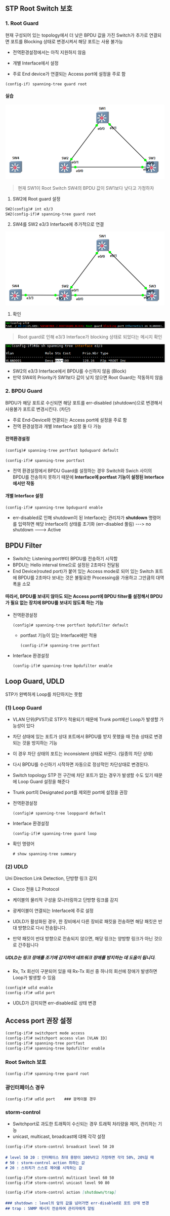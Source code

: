 STP Root Switch 보호
---

### 1. Root Guard

현재 구성되어 있는 topology에서 더 낮은 BPDU 값을 가진 Switch가 추가로 연결되면 포트를 Blocking 상태로 변경시켜서 해당 포트는 사용 불가능

- 전역환경설정에서는 아직 지원하지 않음

- 개별 Interface에서 설정
- 주로 End device가 연결되는 Access port에 설정을 주로 함

```
(config-if) spanning-tree guard root
```


#### 실습

![](images/2023-08-08-13-36-28.png)

> 현재 SW1이 Root Switch
> SW4의 BPDU 값이 SW1보다 낮다고 가정하자

1. SW2에 Root guard 설정   
  ```
  SW2(config)# int e3/3
  SW2(config-if)# spanning-tree guard root
  ```

2. SW4를 SW2 e3/3 Interface에 추가적으로 연결   

![](images/2023-08-08-13-38-22.png)   

1. 확인

![](images/2023-08-08-13-38-39.png)   
> Root guard로 인해 e3/3 Interface가 blocking 상태로 되었다는 메시지 확인   

  ![](images/2023-08-08-13-39-11.png)   
  * SW2의 e3/3 Interface에서 BPDU를 수신하지 않음 (Block)
  * 만약 SW4의 Priority가 SW1보다 값이 낮지 않으면 Root Guard는 작동하지 않음



### 2. BPDU Guard

BPDU가 해당 포트로 수신되면 해당 포트를 err-disabled (shutdown)으로 변경해서 사용불가 포트로 변경시킨다. (차단)

- 주로 End-Device와 연결되는 Access port에 설정을 주로 함
- 전역 환경설정과 개별 Interface 설정 둘 다 가능

#### 전역환경설정
```
(config)# spanning-tree portfast bpduguard default

(config-if)# spanning-tree portfast
```
- 전역 환경설정에서 BPDU Guard를 설정하는 경우 Switch와 Swich 사이의 BPDU를 전송하지 못하기 때문에 **Interface에 portfast 기능이 설정된 Interface에서만 작동**


#### 개별 Interface 설정
```
(config-if)# spanning-tree bpduguard enable
```

- err-disabled로 인해 shutdown이 된 Interface는 관리자가 **shutdown** 명령어를 입력하면 해당 Interface의 상태를 초기화 (err-disabled 풀림) ---> no shutdown ---> Active




BPDU Filter
---

- Switch는 Listening port부터 BPDU를 전송하기 시작함
- BPDU는 Hello interval time으로 설정된 2초마다 전달됨
- End Device(routed port)가 붙어 있는 Access mode로 되어 있는 Switch 포트에 BPDU를 2초마다 보내는 것은 불필요한 Processing을 가용하고 그만큼의 대역폭을 소모

#### 따라서, BPDU를 보내지 않아도 되는 Access port에 **BPDU filter**를 설정해서 BPDU가 필요 없는 장치에 BPDU를 보내지 않도록 하는 기능

- 전역환경설정
  ```
  (config)# spanning-tree portfast bpdufilter default
  ```
  - portfast 기능이 있는 Interface에만 적용
    ```
    (config-if)# spanning-tree portfast
    ```

- Interface 환경설정
  ```
  (config-if)# spanning-tree bpdufilter enable
  ```


Loop Guard, UDLD
---

STP가 완벽하게 Loop를 차단하지는 못함

### (1) Loop Guard   
- VLAN 단위(PVST)로 STP가 적용되기 때문에 Trunk port에선 Loop가 발생할 가능성이 있다

- 차단 상태에 있는 포트가 상대 포트에서 BPDU를 받지 못했을 때 전송 상태로 변경되는 것을 방지하는 기능
- 이 경우 차단 상태의 포트는 inconsistent 상태로 바뀐다. (일종의 차단 상태)
- 다시 BPDU를 수신하기 시작하면 자동으로 정상적인 차단상태로 변경된다.

- Switch topology STP 전 구간에 차단 포트가 없는 경우가 발생할 수도 있기 때문에 Loop Guard 설정을 해준다

- Trunk port의 Designated port를 제외한 port에 설정을 권장

- 전역환경설정
  ```
  (config)# spanning-tree loopguard default
  ```

- Interface 환경설정
  ```
  (config-if)# spanning-tree guard loop
  ```

- 확인 명령어
  ```
  # show spanning-tree summary
  ```


### (2) UDLD

Uni Direction Link Detection, 단방향 링크 감지

- Cisco 전용 L2 Protocol
- 케이블의 물리적 구성을 모니터링하고 단방향 링크를 감지
- 광케이블이 연결되는 Interface에 주로 설정

- UDLD가 활성화된 경우, 한 장비에서 다른 장비로 패킷을 전송하면 해당 패킷은 반대 방향으로 다시 전송됩니다. 
- 만약 패킷이 반대 방향으로 전송되지 않으면, 해당 링크는 양방향 링크가 아닌 것으로 간주됩니다

##### UDLD는 링크 장애를 조기에 감지하여 네트워크 장애를 방지하는 데 도움이 됩니다.

- Rx, Tx 회선이 구분되어 있을 때 Rx-Tx 회선 중 하나의 회선에 장애가 발생하면 Loop가 발생할 수 있음

```
(config)# udld enable
(config-if)# udld port
```

- UDLD가 감지되면 err-disabled로 상태 변경



Access port 권장 설정
---

```
(config-if)# switchport mode access
(config-if)# switchport access vlan [VLAN ID]
(config-if)# spanning-tree portfast
(config-if)# spanning-tree bpdufilter enable
```

### Root Switch 보호
```md
(config-if)# spanning-tree guard root
```

### 광인터페이스 경우
```md
(config-if)# udld port    ### 광케이블 경우
```

### storm-control
- Switchport로 과도한 트래픽이 수신되는 경우 트래픽 처리량을 제어, 관리하는 기능
- unicast, multicast, broadcast에 대해 각각 설정

```markdown
(config-if)# storm-control broadcast level 50 20

# level 50 20 : 인터페이스 최대 용량이 100%라고 가정하면 각각 50%, 20%일 때
# 50 : storm-control action 취하는 값
# 20 : 스위치가 스스로 제어를 시작하는 값
```

```
(config-if)# storm-control multicast level 60 50
(config-if)# storm-control unicast level 90 80
```

```md
(config-if)# storm-control action [shutdown/trap]

### shutdown : level의 앞의 값을 넘어가면 err-disabled로 포트 상태 변경
## trap : SNMP 메시지 전송하여 관리자에게 알림
```